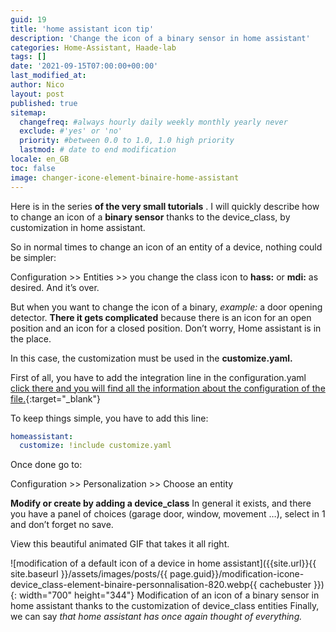 ```yaml
---
guid: 19
title: 'home assistant icon tip'
description: 'Change the icon of a binary sensor in home assistant'
categories: Home-Assistant, Haade-lab
tags: []
date: '2021-09-15T07:00:00+00:00'
last_modified_at:
author: Nico
layout: post
published: true
sitemap:
  changefreq: #always hourly daily weekly monthly yearly never
  exclude: #'yes' or 'no'
  priority: #between 0.0 to 1.0, 1.0 high priority
  lastmod: # date to end modification
locale: en_GB
toc: false
image: changer-icone-element-binaire-home-assistant
---
```

Here is in the series **of the very small tutorials** . I will quickly describe how to change an icon of a **binary sensor** thanks to the device\_class, by customization in home assistant.

So in normal times to change an icon of an entity of a device, nothing could be simpler:

Configuration &gt;&gt; Entities &gt;&gt; you change the class icon to **hass:** or **mdi:** as desired. And it’s over.

But when you want to change the icon of a binary, *example:* a door opening detector. **There it gets complicated** because there is an icon for an open position and an icon for a closed position. Don’t worry, Home assistant is in the place.

In this case, the customization must be used in the **customize.yaml.**

First of all, you have to add the integration line in the configuration.yaml [click there and you will find all the information about the configuration of the file.](https://www.home-assistant.io/docs/configuration/customizing-devices/){:target="_blank"}

To keep things simple, you have to add this line:

```yaml
homeassistant:
  customize: !include customize.yaml
```

Once done go to:

Configuration &gt;&gt; Personalization &gt;&gt; Choose an entity

**Modify or create by adding a device\_class** In general it exists, and there you have a panel of choices (garage door, window, movement …), select in 1 and don’t forget no save.

View this beautiful animated GIF that takes it all right.

![modification of a default icon of a device in home assistant]({{site.url}}{{ site.baseurl }}/assets/images/posts/{{ page.guid}}/modification-icone-device_class-element-binaire-personnalisation-820.webp{{ cachebuster }}){: width="700" height="344"} Modification of an icon of a binary sensor in home assistant thanks to the customization of device_class entities Finally, we can say *that home assistant has once again thought of everything.*
